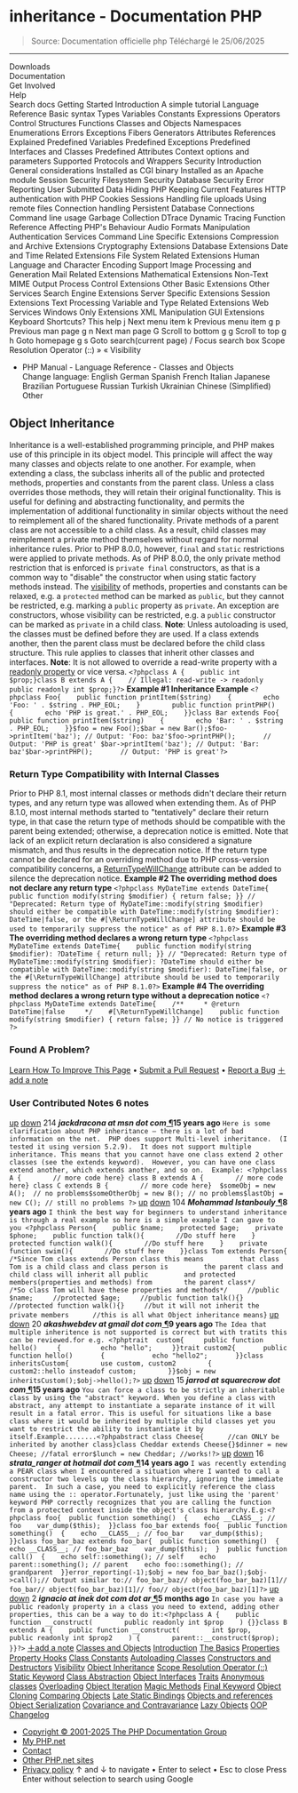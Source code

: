 # inheritance - Documentation PHP

> Source: Documentation officielle php
> Téléchargé le 25/06/2025

---

Downloads                              
Documentation                              
Get Involved                              
Help                              
Search docs
Getting Started
Introduction
A simple tutorial
Language Reference
Basic syntax
Types
Variables
Constants
Expressions
Operators
Control Structures
Functions
Classes and Objects
Namespaces
Enumerations
Errors
Exceptions
Fibers
Generators
Attributes
References Explained
Predefined Variables
Predefined Exceptions
Predefined Interfaces and Classes
Predefined Attributes
Context options and parameters
Supported Protocols and Wrappers
Security
Introduction
General considerations
Installed as CGI binary
Installed as an Apache module
Session Security
Filesystem Security
Database Security
Error Reporting
User Submitted Data
Hiding PHP
Keeping Current
Features
HTTP authentication with PHP
Cookies
Sessions
Handling file uploads
Using remote files
Connection handling
Persistent Database Connections
Command line usage
Garbage Collection
DTrace Dynamic Tracing
Function Reference
Affecting PHP's Behaviour
Audio Formats Manipulation
Authentication Services
Command Line Specific Extensions
Compression and Archive Extensions
Cryptography Extensions
Database Extensions
Date and Time Related Extensions
File System Related Extensions
Human Language and Character Encoding Support
Image Processing and Generation
Mail Related Extensions
Mathematical Extensions
Non-Text MIME Output
Process Control Extensions
Other Basic Extensions
Other Services
Search Engine Extensions
Server Specific Extensions
Session Extensions
Text Processing
Variable and Type Related Extensions
Web Services
Windows Only Extensions
XML Manipulation
GUI Extensions
Keyboard Shortcuts?
This help
j
Next menu item
k
Previous menu item
g p
Previous man page
g n
Next man page
G
Scroll to bottom
g g
Scroll to top
g h
Goto homepage
g s
Goto search(current page)
/
Focus search box
Scope Resolution Operator (::) &raquo;
&laquo; Visibility        
- PHP Manual      - Language Reference      - Classes and Objects      
Change language:
English
German
Spanish
French
Italian
Japanese
Brazilian Portuguese
Russian
Turkish
Ukrainian
Chinese (Simplified)
Other
## Object Inheritance
Inheritance is a well-established programming principle, and PHP makes use
of this principle in its object model. This principle will affect the way
many classes and objects relate to one another.
For example, when extending a class, the subclass inherits all of the
public and protected methods, properties and constants from the parent class.
Unless a class overrides
those methods, they will retain their original functionality.
This is useful for defining and abstracting functionality, and permits the
implementation of additional functionality in similar objects without the
need to reimplement all of the shared functionality.
Private methods of a parent class are not accessible to a child class. As a result,
child classes may reimplement a private method themselves without regard for normal
inheritance rules.  Prior to PHP 8.0.0, however, `final` and `static`
restrictions were applied to private methods.  As of PHP 8.0.0, the only private method
restriction that is enforced is `private final` constructors, as that
is a common way to "disable" the constructor when using static factory methods instead.
The [visibility](language.oop5.visibility.php)
of methods, properties and constants can be relaxed, e.g. a
`protected` method can be marked as
`public`, but they cannot be restricted, e.g.
marking a `public` property as `private`.
An exception are constructors, whose visibility can be restricted, e.g.
a `public` constructor can be marked as `private`
in a child class.
**Note**: 
Unless autoloading is used, the classes must be defined before they are
used. If a class extends another, then the parent class must be declared 
before the child class structure. This rule applies to classes that inherit 
other classes and interfaces.
**Note**: 
It is not allowed to override a read-write property with a [readonly property](language.oop5.properties.php#language.oop5.properties.readonly-properties) or vice versa.
`<?phpclass A {    public int $prop;}class B extends A {    // Illegal: read-write -> readonly    public readonly int $prop;}?>`
**Example #1 Inheritance Example**
`<?phpclass Foo{    public function printItem($string)    {        echo 'Foo: ' . $string . PHP_EOL;    }        public function printPHP()    {        echo 'PHP is great.' . PHP_EOL;    }}class Bar extends Foo{    public function printItem($string)    {        echo 'Bar: ' . $string . PHP_EOL;    }}$foo = new Foo();$bar = new Bar();$foo->printItem('baz'); // Output: 'Foo: baz'$foo->printPHP();       // Output: 'PHP is great' $bar->printItem('baz'); // Output: 'Bar: baz'$bar->printPHP();       // Output: 'PHP is great'?>`
### Return Type Compatibility with Internal Classes
Prior to PHP 8.1, most internal classes or methods didn&#039;t declare their return types,
and any return type was allowed when extending them.
As of PHP 8.1.0, most internal methods started to "tentatively" declare their return type,
in that case the return type of methods should be compatible with the parent being extended;
otherwise, a deprecation notice is emitted.
Note that lack of an explicit return declaration is also considered a signature mismatch,
and thus results in the deprecation notice.
If the return type cannot be declared for an overriding method due to PHP cross-version compatibility concerns,
a [ReturnTypeWillChange](class.returntypewillchange.php) attribute can be added to silence the deprecation notice.
**Example #2 The overriding method does not declare any return type**
`<?phpclass MyDateTime extends DateTime{    public function modify(string $modifier) { return false; }} // "Deprecated: Return type of MyDateTime::modify(string $modifier) should either be compatible with DateTime::modify(string $modifier): DateTime|false, or the #[\ReturnTypeWillChange] attribute should be used to temporarily suppress the notice" as of PHP 8.1.0?>`
**Example #3 The overriding method declares a wrong return type**
`<?phpclass MyDateTime extends DateTime{    public function modify(string $modifier): ?DateTime { return null; }} // "Deprecated: Return type of MyDateTime::modify(string $modifier): ?DateTime should either be compatible with DateTime::modify(string $modifier): DateTime|false, or the #[\ReturnTypeWillChange] attribute should be used to temporarily suppress the notice" as of PHP 8.1.0?>`
**Example #4 The overriding method declares a wrong return type without a deprecation notice**
`<?phpclass MyDateTime extends DateTime{    /**     * @return DateTime|false     */    #[\ReturnTypeWillChange]    public function modify(string $modifier) { return false; }} // No notice is triggered ?>`
### Found A Problem?
[Learn How To Improve This Page](https://github.com/php/doc-base/blob/master/README.md)
•
[Submit a Pull Request](https://github.com/php/doc-en/blob/master/language/oop5/inheritance.xml)
•
[Report a Bug](https://github.com/php/doc-en/issues/new?body=From%20manual%20page:%20https:%2F%2Fphp.net%2Flanguage.oop5.inheritance%0A%0A---)
[＋add a note](/manual/add-note.php?sect=language.oop5.inheritance&repo=en&redirect=https://www.php.net/manual/en/language.oop5.inheritance.php)
### User Contributed Notes 6 notes
[up](/manual/vote-note.php?id=97333&page=language.oop5.inheritance&vote=up)
[down](/manual/vote-note.php?id=97333&page=language.oop5.inheritance&vote=down)
214
***jackdracona at msn dot com***[ &para;](#97333)**15 years ago**
`Here is some clarification about PHP inheritance – there is a lot of bad information on the net.  PHP does support Multi-level inheritance.  (I tested it using version 5.2.9).  It does not support multiple inheritance. This means that you cannot have one class extend 2 other classes (see the extends keyword).  However, you can have one class extend another, which extends another, and so on.  Example: <?phpclass A {        // more code here} class B extends A {        // more code here} class C extends B {        // more code here}  $someObj = new A();  // no problems$someOtherObj = new B(); // no problems$lastObj = new C(); // still no problems ?>`
[up](/manual/vote-note.php?id=121211&page=language.oop5.inheritance&vote=up)
[down](/manual/vote-note.php?id=121211&page=language.oop5.inheritance&vote=down)
104
***Mohammad Istanbouly***[ &para;](#121211)**8 years ago**
`I think the best way for beginners to understand inheritance is through a real example so here is a simple example I can gave to you <?phpclass Person{    public $name;    protected $age;    private $phone;    public function talk(){        //Do stuff here    }    protected function walk(){        //Do stuff here    }    private function swim(){        //Do stuff here    }}class Tom extends Person{    /*Since Tom class extends Person class this means         that class Tom is a child class and class person is         the parent class and child class will inherit all public         and protected members(properties and methods) from        the parent class*/     /*So class Tom will have these properties and methods*/     //public $name;     //protected $age;     //public function talk(){}     //protected function walk(){}     //but it will not inherit the private members      //this is all what Object inheritance means}`
[up](/manual/vote-note.php?id=117570&page=language.oop5.inheritance&vote=up)
[down](/manual/vote-note.php?id=117570&page=language.oop5.inheritance&vote=down)
20
***akashwebdev at gmail dot com***[ &para;](#117570)**9 years ago**
`The Idea that multiple inheritence is not supported is correct but with tratits this can be reviewed.for e.g. <?phptrait  custom{     public function hello()     {          echo "hello";     }}trait custom2{       public function hello()       {            echo "hello2";       }}class inheritsCustom{        use custom, custom2        {              custom2::hello insteadof custom;        }}$obj = new inheritsCustom();$obj->hello();?>`
[up](/manual/vote-note.php?id=94288&page=language.oop5.inheritance&vote=up)
[down](/manual/vote-note.php?id=94288&page=language.oop5.inheritance&vote=down)
15
***jarrod at squarecrow dot com***[ &para;](#94288)**15 years ago**
`You can force a class to be strictly an inheritable class by using the "abstract" keyword. When you define a class with abstract, any attempt to instantiate a separate instance of it will result in a fatal error. This is useful for situations like a base class where it would be inherited by multiple child classes yet you want to restrict the ability to instantiate it by itself.Example........<?phpabstract class Cheese{      //can ONLY be inherited by another class}class Cheddar extends Cheese{}$dinner = new Cheese; //fatal error$lunch = new Cheddar; //works!?>`
[up](/manual/vote-note.php?id=100005&page=language.oop5.inheritance&vote=up)
[down](/manual/vote-note.php?id=100005&page=language.oop5.inheritance&vote=down)
16
***strata_ranger at hotmail dot com***[ &para;](#100005)**14 years ago**
`I was recently extending a PEAR class when I encountered a situation where I wanted to call a constructor two levels up the class hierarchy, ignoring the immediate parent.  In such a case, you need to explicitly reference the class name using the :: operator.Fortunately, just like using the 'parent' keyword PHP correctly recognizes that you are calling the function from a protected context inside the object's class hierarchy.E.g:<?phpclass foo{  public function something()  {    echo __CLASS__; // foo    var_dump($this);  }}class foo_bar extends foo{  public function something()  {    echo __CLASS__; // foo_bar    var_dump($this);  }}class foo_bar_baz extends foo_bar{  public function something()  {    echo __CLASS__; // foo_bar_baz    var_dump($this);  }  public function call()  {    echo self::something(); // self    echo parent::something(); // parent    echo foo::something(); // grandparent  }}error_reporting(-1);$obj = new foo_bar_baz();$obj->call();// Output similar to:// foo_bar_baz// object(foo_bar_baz)[1]// foo_bar// object(foo_bar_baz)[1]// foo// object(foo_bar_baz)[1]?>`
[up](/manual/vote-note.php?id=129990&page=language.oop5.inheritance&vote=up)
[down](/manual/vote-note.php?id=129990&page=language.oop5.inheritance&vote=down)
2
***ignacio at inek dot com dot ar***[ &para;](#129990)**5 months ago**
`In case you have a public readonly property in a class you need to extend, adding other properties, this can be a way to do it:<?phpclass A {    public function __construct(        public readonly int $prop    ) {}}class B extends A {    public function __construct(        int $prop,        public readonly int $prop2    ) {        parent::__construct($prop);    }}?>`
[＋add a note](/manual/add-note.php?sect=language.oop5.inheritance&repo=en&redirect=https://www.php.net/manual/en/language.oop5.inheritance.php)
[Classes and Objects](language.oop5.php)
[Introduction](oop5.intro.php)
[The Basics](language.oop5.basic.php)
[Properties](language.oop5.properties.php)
[Property Hooks](language.oop5.property-hooks.php)
[Class Constants](language.oop5.constants.php)
[Autoloading Classes](language.oop5.autoload.php)
[Constructors and Destructors](language.oop5.decon.php)
[Visibility](language.oop5.visibility.php)
[Object Inheritance](language.oop5.inheritance.php)
[Scope Resolution Operator (::)](language.oop5.paamayim-nekudotayim.php)
[Static Keyword](language.oop5.static.php)
[Class Abstraction](language.oop5.abstract.php)
[Object Interfaces](language.oop5.interfaces.php)
[Traits](language.oop5.traits.php)
[Anonymous classes](language.oop5.anonymous.php)
[Overloading](language.oop5.overloading.php)
[Object Iteration](language.oop5.iterations.php)
[Magic Methods](language.oop5.magic.php)
[Final Keyword](language.oop5.final.php)
[Object Cloning](language.oop5.cloning.php)
[Comparing Objects](language.oop5.object-comparison.php)
[Late Static Bindings](language.oop5.late-static-bindings.php)
[Objects and references](language.oop5.references.php)
[Object Serialization](language.oop5.serialization.php)
[Covariance and Contravariance](language.oop5.variance.php)
[Lazy Objects](language.oop5.lazy-objects.php)
[OOP Changelog](language.oop5.changelog.php)
- [Copyright &copy; 2001-2025 The PHP Documentation Group](/manual/en/copyright.php)
- [My PHP.net](/my.php)
- [Contact](/contact.php)
- [Other PHP.net sites](/sites.php)
- [Privacy policy](/privacy.php)
[](javascript:;)
↑ and ↓ to navigate •
Enter to select •
Esc to close
Press Enter without
selection to search using Google